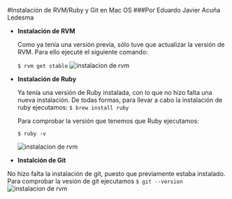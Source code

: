 #Instalación de RVM/Ruby y Git en Mac OS
###Por Eduardo Javier Acuña Ledesma

* **Instalación de RVM**
	
	Como ya tenía una versión previa, sólo tuve que actualizar la versión de RVM. Para 		ello ejecuté el siguiente comando:
	
	`$ rvm get stable`
![instalacion de rvm](https://github.com/alu3286/SYTW_tareas_iniciales/blob/master/images/1.png)

* **Instalación de Ruby**
	
	Ya tenía una versión de Ruby instalada, con lo que no hizo falta una nueva instalación. De todas formas, para llevar a cabo la instalación de ruby ejecutamos:
	`$ brew install ruby`
	
	Para comprobar la versión que tenemos que Ruby ejecutamos:
	
	`$ ruby -v`
	
	![instalacion de rvm](https://github.com/alu3286/SYTW_tareas_iniciales/blob/master/images/2.png)	

* **Instalción de Git**

No hizo falta la instalación de git, puesto que previamente estaba instalado.
Para comprobar la vesión de git ejecutamos 
`$ git --version`
![instalacion de rvm](https://github.com/alu3286/SYTW_tareas_iniciales/blob/master/images/3.png)